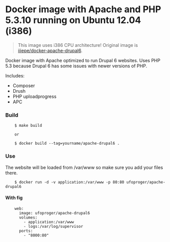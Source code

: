 # Docker image with Apache and PHP 5.3.10 running on Ubuntu 12.04 (i386)

> This image uses i386 CPU architecture! Original image is [iiiepe/docker-apache-drupal6](https://github.com/iiiepe/docker-apache-drupal6).

Docker image with Apache optimized to run Drupal 6 websites. Uses PHP 5.3 because Drupal 6 has some issues with newer versions of PHP.

Includes:

- Composer
- Drush
- PHP uploadprogress
- APC

### Build

		$ make build

		or

		$ docker build --tag=yourname/apache-drupal6 .

### Use
The website will be loaded from /var/www so make sure you add your files there.

		$ docker run -d -v application:/var/www -p 80:80 ufoproger/apache-drupal6

#### With fig

		web:
		  image: ufoproger/apache-drupal6
		  volumes:
		    - application:/var/www
		    - logs:/var/log/supervisor
		  ports:
		    - "8000:80"